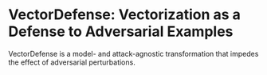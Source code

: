 # VectorDefense: Vectorization as a Defense to Adversarial Examples

VectorDefense is a model- and attack-agnostic transformation that impedes the effect of adversarial perturbations.


